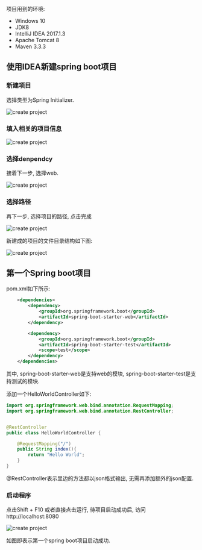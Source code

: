 
项目用到的环境:

+ Windows 10
+ JDK8
+ IntelliJ IDEA 2017.1.3
+ Apache Tomcat 8
+ Maven 3.3.3

## 使用IDEA新建spring boot项目

### 新建项目
选择类型为Spring Initializer.

![create project](../images/spring_boot1/1.png)

### 填入相关的项目信息

![create project](../images/spring_boot1/2.png)

### 选择denpendcy

接着下一步, 选择web.

![create project](../images/spring_boot1/3.png)

### 选择路径
再下一步, 选择项目的路径, 点击完成

![create project](../images/spring_boot1/4.png)

新建成的项目的文件目录结构如下图:

![create project](../images/spring_boot1/5.png)


## 第一个Spring boot项目

pom.xml如下所示:

```xml
    <dependencies>
        <dependency>
            <groupId>org.springframework.boot</groupId>
            <artifactId>spring-boot-starter-web</artifactId>
        </dependency>

        <dependency>
            <groupId>org.springframework.boot</groupId>
            <artifactId>spring-boot-starter-test</artifactId>
            <scope>test</scope>
        </dependency>
    </dependencies>
```

其中, spring-boot-starter-web是支持web的模块, spring-boot-starter-test是支持测试的模块.

添加一个HelloWorldController如下:

```java
import org.springframework.web.bind.annotation.RequestMapping;
import org.springframework.web.bind.annotation.RestController;


@RestController
public class HelloWorldController {

    @RequestMapping("/")
    public String index(){
        return "Hello World";
    }
}
```

@RestController表示里边的方法都以json格式输出, 无需再添加额外的json配置.

### 启动程序

点击Shift + F10 或者直接点击运行, 待项目启动成功后, 访问http://localhost:8080

![create project](../images/spring_boot1/5.png)

如图即表示第一个spring boot项目启动成功.
